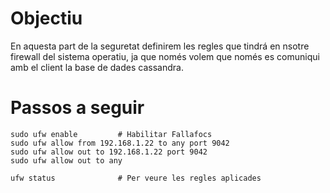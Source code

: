 # Objectiu
En aquesta part de la seguretat definirem les regles que tindrá en nsotre firewall del sistema operatiu, ja que només volem que només es comuniqui amb el client la base de dades cassandra.

# Passos a seguir

```
sudo ufw enable         # Habilitar Fallafocs
sudo ufw allow from 192.168.1.22 to any port 9042
sudo ufw allow out to 192.168.1.22 port 9042
sudo ufw allow out to any

ufw status              # Per veure les regles aplicades

```